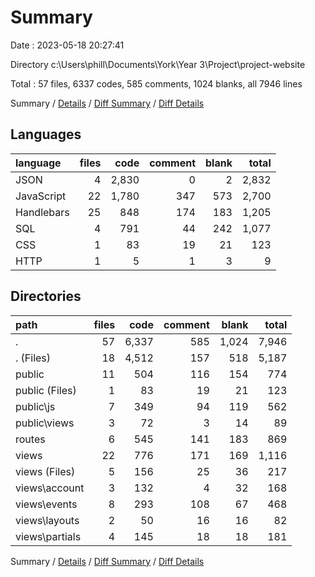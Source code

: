 # Summary

Date : 2023-05-18 20:27:41

Directory c:\\Users\\phill\\Documents\\York\\Year 3\\Project\\project-website

Total : 57 files,  6337 codes, 585 comments, 1024 blanks, all 7946 lines

Summary / [Details](details.md) / [Diff Summary](diff.md) / [Diff Details](diff-details.md)

## Languages
| language | files | code | comment | blank | total |
| :--- | ---: | ---: | ---: | ---: | ---: |
| JSON | 4 | 2,830 | 0 | 2 | 2,832 |
| JavaScript | 22 | 1,780 | 347 | 573 | 2,700 |
| Handlebars | 25 | 848 | 174 | 183 | 1,205 |
| SQL | 4 | 791 | 44 | 242 | 1,077 |
| CSS | 1 | 83 | 19 | 21 | 123 |
| HTTP | 1 | 5 | 1 | 3 | 9 |

## Directories
| path | files | code | comment | blank | total |
| :--- | ---: | ---: | ---: | ---: | ---: |
| . | 57 | 6,337 | 585 | 1,024 | 7,946 |
| . (Files) | 18 | 4,512 | 157 | 518 | 5,187 |
| public | 11 | 504 | 116 | 154 | 774 |
| public (Files) | 1 | 83 | 19 | 21 | 123 |
| public\\js | 7 | 349 | 94 | 119 | 562 |
| public\\views | 3 | 72 | 3 | 14 | 89 |
| routes | 6 | 545 | 141 | 183 | 869 |
| views | 22 | 776 | 171 | 169 | 1,116 |
| views (Files) | 5 | 156 | 25 | 36 | 217 |
| views\\account | 3 | 132 | 4 | 32 | 168 |
| views\\events | 8 | 293 | 108 | 67 | 468 |
| views\\layouts | 2 | 50 | 16 | 16 | 82 |
| views\\partials | 4 | 145 | 18 | 18 | 181 |

Summary / [Details](details.md) / [Diff Summary](diff.md) / [Diff Details](diff-details.md)